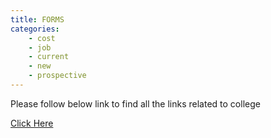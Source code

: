 ```yaml
---
title: FORMS
categories:
    - cost
    - job
    - current
    - new
    - prospective
---
```


<div id="flush-collapseFour" aria-labelledby="flush-headingFour" data-mdb-parent="#accordionFlushExample"
    class="accordion-collapse collapse" style="">
    <div class="accordion-body">
        <p class="page_description"> Please follow below link to find all the links related to college </p><a
            href="https://semo.edu/international/forms.html" target="blank">Click Here</a>
    </div>
</div>